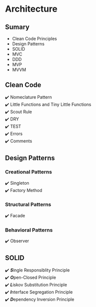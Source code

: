 # Architecture

## Sumary
- Clean Code Principles
- Design Patterns
- SOLID
- MVC
- DDD
- MVP
- MVVM

## Clean Code

:heavy_check_mark: Nomeclature Pattern <br />
:heavy_check_mark: Little Functions and Tiny Little Functions <br />
:heavy_check_mark: Scout Rule <br />
:heavy_check_mark: DRY <br />
:heavy_check_mark: TEST <br />
:heavy_check_mark: Errors <br />
:heavy_check_mark: Comments <br />

## Design Patterns

### Creational Patterns
:heavy_check_mark: Singleton <br />
:heavy_check_mark: Factory Method <br />

### Structural Patterns
:heavy_check_mark: Facade <br />

### Behavioral Patterns
:heavy_check_mark: Observer <br />

## SOLID

:heavy_check_mark: ***S***ingle Responsiblity Principle <br />
:heavy_check_mark: ***O***pen-Closed Principle <br />
:heavy_check_mark: ***L***iskov Substitution Principle <br />
:heavy_check_mark: ***I***nterface Segregation Principle <br />
:heavy_check_mark: ***D***ependency Inversion Principle <br />
